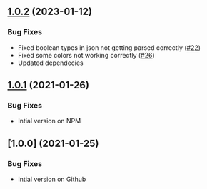 ## [1.0.2](https://github.com/GoryMoon/minecraft-text/compare/v1.0.1...v1.0.2) (2023-01-12)



### Bug Fixes
* Fixed boolean types in json not getting parsed correctly ([#22](https://github.com/GoryMoon/minecraft-text/pull/22))
* Fixed some colors not working correctly ([#26](https://github.com/GoryMoon/minecraft-text/pull/26)) 
* Updated dependecies


## [1.0.1](https://github.com/GoryMoon/minecraft-text/compare/v1.0.0...v1.0.1) (2021-01-26)


### Bug Fixes
* Intial version on NPM



## [1.0.0] (2021-01-25)


### Bug Fixes
* Intial version on Github